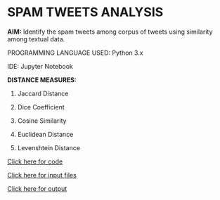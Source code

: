 # SPAM TWEETS ANALYSIS

**AIM:** Identify the spam tweets among corpus of tweets using similarity among textual data.

PROGRAMMING LANGUAGE USED: Python 3.x

IDE: Jupyter Notebook

**DISTANCE MEASURES:**

1. Jaccard Distance

2. Dice Coefficient

3. Cosine Similarity

4. Euclidean Distance

5. Levenshtein Distance

[Click here for code](https://github.com/ktyagi12/Projects/tree/master/SpammersGroup/code)

[Click here for input files](https://github.com/ktyagi12/Projects/tree/master/SpammersGroup/input)

[Click here for output](https://github.com/ktyagi12/Projects/tree/master/SpammersGroup/output)
